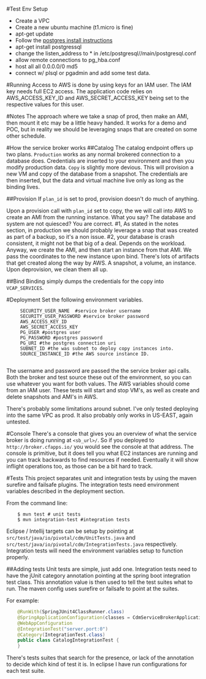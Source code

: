 #Test Env Setup
- Create a VPC
- Create a new ubuntu machine (t1.micro is fine) 
- apt-get update
- Follow the [postgres install instructions](https://help.ubuntu.com/community/PostgreSQL)
- apt-get install postgressql
- change the listen_address to * in /etc/postgresql/<version>/main/postgresql.conf
- allow remote connections to pg_hba.conf
- host    all             all             0.0.0.0/0               md5
- connect w/ plsql or pgadmin and add some test data.


#Running
Access to AWS is done by using keys for an IAM user. The IAM key needs full EC2 access. The application code relies on AWS_ACCESS_KEY_ID and AWS_SECRET_ACCESS_KEY being set to the respective values for this user. 

#Notes
The approach where we take a snap of prod, then make an AMI, then mount it etc may be a little heavy handed. It works for a demo and POC, but in reality we should be leveraging snaps that are created on some other schedule. 


#How the service broker works
##Catalog
The catalog endpoint offers up two plans. <code>Production</code> works as any normal brokered connection to a database does. Credentials are inserted to your environment and then you modify production data. <code>Copy</code> is slightly more devious. This will provision a new VM and copy of the database from a snapshot. The credentials are then inserted, but the data and virtual machine live only as long as the binding lives. 

##Provision
If ```plan_id``` is set to prod, provision doesn't do much of anything. 

Upon a provision call with ```plan_id``` set to copy, the we will call into AWS to create an AMI from the running instance. What you say? The database and system are not quiesced? You are correct. #1, As stated in the notes section, in production we should probably leverage a snap that was created as part of a backup, so it's a non issue. #2, your database is crash consistent, it might not be that big of a deal. Depends on the workload. Anyway, we create the AMI, and then start an instance from that AMI. We pass the coordinates to the new instance upon bind. There's lots of artifacts that get created along the way by AWS. A snapshot, a volume, an instance. Upon deprovision, we clean them all up. 


##Bind
Binding simply dumps the credentials for the copy into ```VCAP_SERVICES```. 

#Deployment
Set the following environment variables. 
```
	 SECURITY_USER_NAME  #service broker username
	 SECURITY_USER_PASSWORD #service broker password
	 AWS_ACCESS_KEY_ID
	 AWS_SECRET_ACCESS_KEY
	 PG_USER #postgres user
	 PG_PASSWORD #postgres password
	 PG_URI #the postgres connection uri
	 SUBNET_ID #the was subnet to deploy copy instances into.
	 SOURCE_INSTANCE_ID #the AWS source instance ID.
	 
```

The username and password are passed the the service broker api calls. Both the broker and test source these out of the environment, so you can use whatever you want for both values. The AWS variables should come from an IAM user. These tests will start and stop VM's, as well as create and delete snapshots and AMI's in AWS. 

There's probably some limitations around subnet. I've only tested deploying into the same VPC as prod. It also probably only works in US-EAST, again untested.

#Console
There's a console that gives you an overview of what the service broker is doing running at ```<sb_url>/```. So if you deployed to ```http://broker.cfapps.io/``` you would see the console at that address. The console is primitive, but it does tell you what EC2 instances are running and you can track backwards to find resources if needed. Eventually it will show inflight operations too, as those can be a bit hard to track.

#Tests
This project separates unit and integration tests by using the maven surefire and failsafe plugins. The integration tests need environment variables described in the deployment section.

From the command line: 

```
	$ mvn test # unit tests
	$ mvn integration-test #integration tests
```

Eclipse / Intellij targets can be setup by pointing at ```src/test/java/io/pivotal/cdm/UnitTests.java``` and ```src/test/java/io/pivotal/cdm/IntegrationTests.java``` respectively. Integration tests will need the environment variables setup to function properly. 

##Adding tests
Unit tests are simple, just add one. Integration tests need to have the jUnit category annotation pointing at the spring boot integration test class. This annotation value is then used to tell the test suites what to run. The maven config uses surefire or failsafe to point at the suites.

For example:

```java
	@RunWith(SpringJUnit4ClassRunner.class)
	@SpringApplicationConfiguration(classes = CdmServiceBrokerApplication.class)
	@WebAppConfiguration
	@IntegrationTest("server.port:0")
	@Category(IntegrationTest.class)
	public class CatalogIntegrationTest {
	}
```

There's tests suites that search for the presence, or lack of the annotation to decide which kind of test it is. In eclipse I have run configurations for each test suite. 

